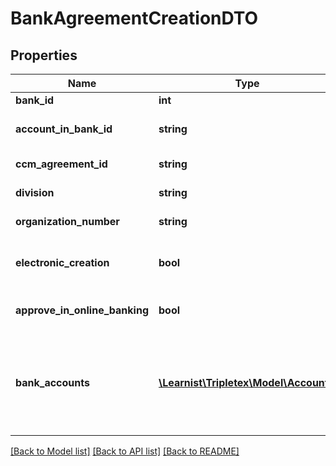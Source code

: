 # BankAgreementCreationDTO

## Properties
Name | Type | Description | Notes
------------ | ------------- | ------------- | -------------
**bank_id** | **int** | Bank ID | 
**account_in_bank_id** | **string** | Customer number in bank | [optional] 
**ccm_agreement_id** | **string** | Customer Id from Bank | [optional] 
**division** | **string** | Division (DNB only) | [optional] 
**organization_number** | **string** | Organization number | [optional] 
**electronic_creation** | **bool** | Electronic agreement creation initiated. | [optional] 
**approve_in_online_banking** | **bool** | Accounting approve payments | [optional] 
**bank_accounts** | [**\Learnist\Tripletex\Model\Account[]**](Account.md) | JSON representing a list of new objects to be created. Should not have ID and version set. | 

[[Back to Model list]](../../README.md#documentation-for-models) [[Back to API list]](../../README.md#documentation-for-api-endpoints) [[Back to README]](../../README.md)

